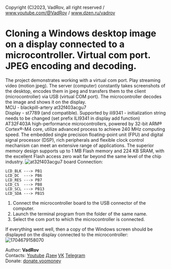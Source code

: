 Copyright (C)2023, VadRov, all right reserved / www.youtube.com/@VadRov / www.dzen.ru/vadrov
# Cloning a Windows desktop image on a display connected to a microcontroller. Virtual com port. JPEG encoding and decoding.
The project demonstrates working with a virtual com port. Play streaming video (motion jpeg). The server (computer) constantly takes screenshots of the desktop, encodes them in jpeg and transfers them to the client (microcontroller) via USB (virtual COM port). The microcontroller decodes the image and shows it on the display.\
MCU - blackpill-artery at32f403acgu7\
Display - st7789 (and compatible). Supported by ili9341 - initialization string needs to be changed (set prefix ILI9341 in display add function)\
AT32F403A high-performance microcontrollers, powered by 32-bit ARM® Cortex®-M4 core, utilize advanced process to achieve 240 MHz computing speed. The embedded single precision floating-point unit (FPU) and digital signal processor (DSP), rich peripherals and flexible clock control mechanism can meet an extensive range of applications. The superior memory design supports up to 1 MB Flash memory and 224 KB SRAM, with the excellent Flash access zero wait far beyond the same level of the chip industry.
![at32f403acgu7 board](https://github.com/vadrov/AT32F403ACGU7_display_spi_dma_st7789_ili9341/assets/111627147/e2e03925-22c7-4f26-88f4-a398f9c42ef4)
Connection:
```
LCD_BLK ---> PB1
LCD_DC  ---> PB6
LCD_RES ---> PB7
LCD_CS  ---> PB8
LCD_SCL ---> PB13
LCD_SDA ---> PB15
```
1. Connect the microcontroller board to the USB connector of the computer.
2. Launch the terminal program from the folder of the same name.
3. Select the com port to which the microcontroller is connected.

If everything went well, then a copy of the Windows screen should be displayed on the display connected to the microcontroller:
![1704679158070](https://github.com/vadrov/stm32f401ccu6-usb-vcp-clone-windows-desktop-to-display/assets/111627147/105a61d5-7477-465b-ad95-42c0ddf2ef16)

Author: **VadRov**\
Contacts: [Youtube](https://www.youtube.com/@VadRov) [Дзен](https://dzen.ru/vadrov) [VK](https://vk.com/vadrov) [Telegram](https://t.me/vadrov_channel)\
Donate: [donate.yoomoney](https://yoomoney.ru/to/4100117522443917)
